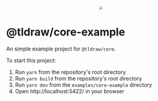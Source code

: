 <div style="text-align: center; transform: scale(.5);">
  <img src="https://github.com/tldraw/tldraw/raw/main/assets/card-repo.png"/>
</div>

# @tldraw/core-example

An simple example project for `@tldraw/core`.

To start this project:

1. Run `yarn` from the repository's root directory
2. Run `yarn build` from the repository's root directory
3. Run `yarn dev` from the `examples/core-example` directory
4. Open http://localhost:5422/ in your browser
